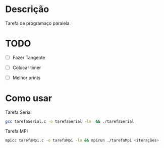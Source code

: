 # Descrição
Tarefa de programaço paralela

# TODO
- [ ] Fazer Tangente

- [ ] Colocar timer

- [ ] Melhor prints

# Como usar
Tarefa Serial
```bash
gcc tarefaSerial.c -o tarefaSerial -lm  && ./tarefaSerial
```

Tarefa MPI
```bash
mpicc tarefaMpi.c -o tarefaMpi -lm && mpirun ./tarefaMpi <iterações>
```
